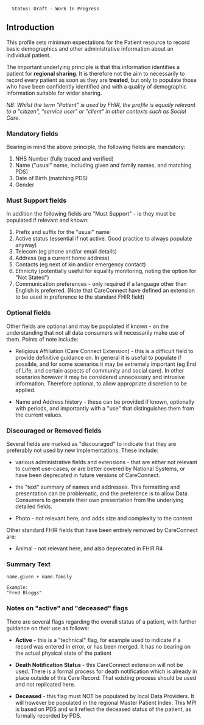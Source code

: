       Status: Draft - Work In Progress


## **Introduction**
This profile sets minimum expectations for the Patient resource to record basic demographics and other administrative information about an individual patient. 

The important underlying principle is that this information identifies a patient for **regional sharing**. It is therefore not the aim to necessarily to record every patient as soon as they are **treated**, but only to populate those who have been confidently identified and with a quality of demographic information suitable for wider sharing.

*NB: Whilst the term "Patient" is used by FHIR, the profile is equally relevant to a "citizen", "service user" or "client" in other contexts such as Social Care.*

### **Mandatory fields**
Bearing in mind the above principle, the following fields are mandatory:
1. NHS Number (fully traced and verified)
2. Name ("usual" name, including given and family names, and matching PDS)
3. Date of Birth (matching PDS)
4. Gender

### **Must Support fields**
In addition the following fields are "Must Support" - ie they must be populated if relevant and known:
1. Prefix and suffix for the "usual" name
2. Active status (essential if not active. Good practice to always populate anyway)
3. Telecom (eg phone and/or email details)
4. Address (eg a current home address)
5. Contacts (eg next of kin and/or emergency contact)
6. Ethnicity (potentially useful for equality monitoring, noting the option for "Not Stated")
7. Communication preferences - only required if a language other than English is preferred. (Note that CareConnect have defined an extension to be used in preference to the standard FHIR field)

### **Optional fields**
Other fields are optional and may be populated if known - on the understanding that not all data consumers will necessarily make use of them. Points of note include:

 - Religious Affiliation (Care Connect Extension) - this is a difficult field to provide definitive guidance on. In general it is useful to populate if possible, and for some scenarios it may be extremely important (eg End of Life, and certain aspects of community and social care). In other scenarios however it may be considered unnecessary and intrusive information. Therefore optional, to allow appropriate discretion to be applied.

 - Name and Address history - these can be provided if known, optionally with periods, and importantly with a "use" that distinguishes them from the current values.

### **Discouraged or Removed fields**
Several fields are marked as "discouraged" to indicate that they are preferably not used by new implementations. These include:
 - various administrative fields and extensions - that are either not relevant to current use-cases, or are better covered by National Systems, or have been deprecated in future versions of CareConnect.

  - the "text" summary of names and addresses. This formatting and presentation can be problematic, and the preference is to allow Data Consumers to generate their own presentation from the underlying detailed fields. 

  - Photo - not relevant here, and adds size and complexity to the content
  
  Other standard FHIR fields that have been entirely removed by CareConnect are:
   - Animal - not relevant here, and also deprecated in FHIR R4


### **Summary Text**

    name.given + name.family
  
    Example: 
    "Fred Bloggs"



### **Notes on "active" and "deceased" flags**
There are several flags regarding the overall status of a patient, with further guidance on their use as follows:

 - **Active** - this is a "technical" flag, for example used to indicate if a record was entered in error, or has been merged. It has no bearing on the actual physical state of the patient

  - **Death Notification Status** - this CareConnect extension will not be used. There is a formal process for death notification which is already in place outside of this Care Record. That existing process should be used and not replicated here.

   - **Deceased** - this flag must NOT be populated by local Data Providers. It will however be populated in the regional Master Patient Index. This MPI is based on PDS and will reflect the deceased status of the patient, as formally recorded by PDS. 



